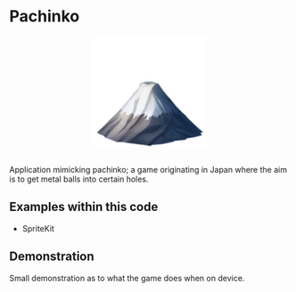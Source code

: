 # Pachinko
<p align="center">
  <img src="demo/app-icon.png " alt="Application icon"
	  title="Application icon" align="center" width="200" height="200" />
</p>
</br>
Application mimicking pachinko; a game originating in Japan where the aim is to get metal balls into certain holes.

## Examples within this code
- SpriteKit

## Demonstration
Small demonstration as to what the game does when on device.
</br>
<!-- <p align="center">
<img src="demo/pachinko.gif" alt="Application demonstration"
	title="Application demonstration" width="250" height="500" />
</p> -->
